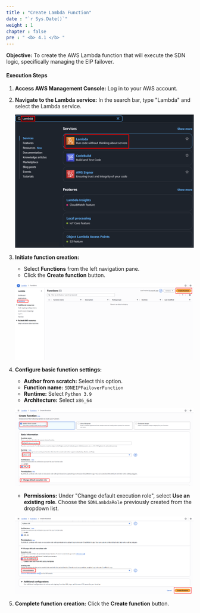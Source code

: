 ```yaml
---
title : "Create Lambda Function"
date : "`r Sys.Date()`"
weight : 1
chapter : false
pre : " <b> 4.1 </b> "
---
```


**Objective:** To create the AWS Lambda function that will execute the SDN logic, specifically managing the EIP failover.
#### Execution Steps
1. **Access AWS Management Console:** Log in to your AWS account.
2. **Navigate to the Lambda service:** In the search bar, type "Lambda" and select the Lambda service.
    
    ![image.png](image.png)
    
3. **Initiate function creation:**
    - Select **Functions** from the left navigation pane.
    - Click the **Create function** button.
    
    ![image.png](image%201.png)
    
4. **Configure basic function settings:**
    - **Author from scratch:** Select this option.
    - **Function name:**  `SDNEIPFailoverFunction`
    - **Runtime:** Select `Python 3.9`
    - **Architecture:** Select `x86_64`
    
    ![image.png](image%202.png)
    
    - **Permissions:** Under "Change default execution role", select **Use an existing role**. Choose the `SDNLambdaRole` previously created from the dropdown list.
    
    ![image.png](image%203.png)
    
5. **Complete function creation:** Click the **Create function** button.
